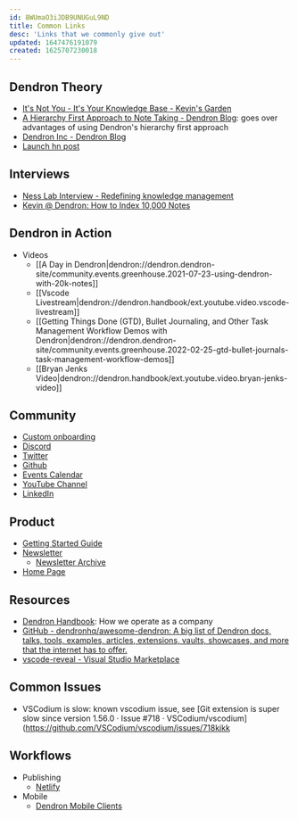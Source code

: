 ```yaml
---
id: 8WUmaO3iJDB9UNUGuL9ND
title: Common Links
desc: 'Links that we commonly give out'
updated: 1647476191079
created: 1625707230018
---
```


## Dendron Theory
- [It's Not You - It's Your Knowledge Base - Kevin's Garden](https://www.kevinslin.com/notes/e1455752-b052-4212-ac6e-cc054659f2bb.html)
- [A Hierarchy First Approach to Note Taking - Dendron Blog](https://blog.dendron.so/notes/3dd58f62-fee5-4f93-b9f1-b0f0f59a9b64.html): goes over advantages of using Dendron's hierarchy first approach
- [Dendron Inc - Dendron Blog](https://blog.dendron.so/notes/N9VxT7G5SovmncezBAGO2.html)
- [Launch hn post](https://news.ycombinator.com/item?id=29176158)

## Interviews
- [Ness Lab Interview - Redefining knowledge management](https://nesslabs.com/dendron-featured-tool)
- [Kevin @ Dendron: How to Index 10,000 Notes](https://www.0011.one/posts/S3E10)

## Dendron in Action
- Videos
    - [[A Day in Dendron|dendron://dendron.dendron-site/community.events.greenhouse.2021-07-23-using-dendron-with-20k-notes]]
    - [[Vscode Livestream|dendron://dendron.handbook/ext.youtube.video.vscode-livestream]]
    - [[Getting Things Done (GTD), Bullet Journaling, and Other Task Management Workflow Demos with Dendron|dendron://dendron.dendron-site/community.events.greenhouse.2022-02-25-gtd-bullet-journals-task-management-workflow-demos]]
    - [[Bryan Jenks Video|dendron://dendron.handbook/ext.youtube.video.bryan-jenks-video]]

## Community 
- [Custom onboarding](https://calendly.com/d/mqtk-rf7q/onboard)
- [Discord](https://link.dendron.so/discord)
- [Twitter](https://twitter.com/dendronhq)
- [Github](https://github.com/dendronhq/dendron)
- [Events Calendar](https://link.dendron.so/luma)
- [YouTube Channel](https://link.dendron.so/youtube)
- [LinkedIn](https://www.linkedin.com/company/dendron-so)

## Product
- [Getting Started Guide](https://wiki.dendron.so/notes/678c77d9-ef2c-4537-97b5-64556d6337f1/)
- [Newsletter](https://link.dendron.so/newsletter)
    - [Newsletter Archive](https://buttondown.email/dendron/archive/)
- [Home Page](https://dendron.so/)

## Resources
- [Dendron Handbook](https://handbook.dendron.so/): How we operate as a company
- [GitHub - dendronhq/awesome-dendron: A big list of Dendron docs, talks, tools, examples, articles, extensions, vaults, showcases, and more that the internet has to offer.](https://github.com/dendronhq/awesome-dendron/)
- [vscode-reveal - Visual Studio Marketplace](https://marketplace.visualstudio.com/items?itemName=evilz.vscode-reveal)

## Common Issues
- VSCodium is slow: known vscodium issue, see [Git extension is super slow since version 1.56.0 · Issue #718 · VSCodium/vscodium](https://github.com/VSCodium/vscodium/issues/718kjkk

## Workflows
- Publishing
    - [Netlify](https://wiki.dendron.so/notes/yetuum6o9wZi6eVJQBbQb.html)
- Mobile
    - [Dendron Mobile Clients](https://wiki.dendron.so/notes/fDCVPEo3guCFWPdxokXHU.html)
